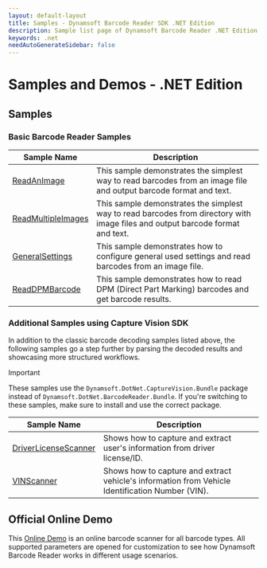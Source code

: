 ```yaml
---
layout: default-layout
title: Samples - Dynamsoft Barcode Reader SDK .NET Edition
description: Sample list page of Dynamsoft Barcode Reader .NET Edition.
keywords: .net
needAutoGenerateSidebar: false
---
```


# Samples and Demos - .NET Edition

## Samples

### Basic Barcode Reader Samples

| Sample Name | Description |
| --- | --- |
| <a href="https://github.com/Dynamsoft/barcode-reader-dotnet-samples/tree/main/Samples/HelloWorld/ReadAnImage" target="_blank">ReadAnImage</a> | This sample demonstrates the simplest way to read barcodes from an image file and output barcode format and text. |
| <a href="https://github.com/Dynamsoft/barcode-reader-dotnet-samples/tree/main/Samples/HelloWorld/ReadMultipleImages" target="_blank">ReadMultipleImages</a> | This sample demonstrates the simplest way to read barcodes from directory with image files and output barcode format and text. |
| <a href="https://github.com/Dynamsoft/barcode-reader-dotnet-samples/tree/main/Samples/GeneralSettings" target="_blank">GeneralSettings</a> | This sample demonstrates how to configure general used settings and read barcodes from an image file. |
| <a href="https://github.com/Dynamsoft/barcode-reader-dotnet-samples/tree/main/Samples/ReadDPMBarcode" target="_blank">ReadDPMBarcode</a> | This sample demonstrates how to read DPM (Direct Part Marking) barcodes and get barcode results. |

### Additional Samples using Capture Vision SDK

In addition to the classic barcode decoding samples listed above, the following samples go a step further by parsing the decoded results and showcasing more structured workflows.

> [!IMPORTANT]
> These samples use the `Dynamsoft.DotNet.CaptureVision.Bundle` package instead of `Dynamsoft.DotNet.BarcodeReader.Bundle`. If you're switching to these samples, make sure to install and use the correct package.

| Sample Name | Description |
| --- | --- |
| <a href="https://github.com/Dynamsoft/capture-vision-dotnet-samples/blob/main/Samples/DriverLicenseScanner" target="_blank">DriverLicenseScanner</a> | Shows how to capture and extract user's information from driver license/ID. |
| <a href="https://github.com/Dynamsoft/capture-vision-dotnet-samples/blob/main/Samples/VINScanner" target="_blank">VINScanner</a> | Shows how to capture and extract vehicle's information from Vehicle Identification Number (VIN). |

## Official Online Demo
This <a href="https://demo.dynamsoft.com/barcode-reader/" target="_blank">Online Demo</a> is an online barcode scanner for all barcode types. All supported parameters are opened for customization to see how Dynamsoft Barcode Reader works in different usage scenarios. 

